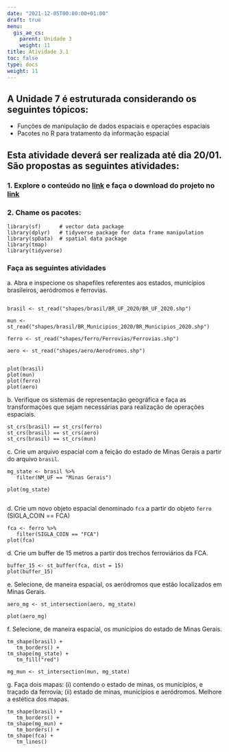 ```yaml
---
date: "2021-12-05T00:00:00+01:00"
draft: true
menu:
  gis_ae_cs:
    parent: Unidade 3
    weight: 11
title: Atividade 3.1
toc: false
type: docs
weight: 11
---
```


## A **Unidade 7** é estruturada considerando os seguintes tópicos:

- Funções de manipulação de dados espaciais e operações espaciais
- Pacotes no R para tratamento da informação espacial


## Esta atividade deverá ser realizada até dia **20/01**. São propostas as seguintes atividades:

### 1. Explore o conteúdo no [link](https://www.places.education/cursos/spatial/operacoes-espaciais/) e faça o download do projeto no [link](https://cefetmgbr-my.sharepoint.com/:u:/g/personal/renataoliveira_cefetmg_br/EaVImhYLPpdPlsVyrbuWvP4Bx1KtolDq_Jv5KZE2DYixoA?e=B2imaS)

### 2. Chame os pacotes:

```{r}
library(sf)      # vector data package
library(dplyr)   # tidyverse package for data frame manipulation
library(spData)  # spatial data package
library(tmap)
library(tidyverse)
```

### Faça as seguintes atividades

a. Abra e inspecione os shapefiles referentes aos estados, municípios brasileiros, aeródromos e ferrovias. 

```{r}

brasil <- st_read("shapes/brasil/BR_UF_2020/BR_UF_2020.shp")

mun <- st_read("shapes/brasil/BR_Municipios_2020/BR_Municipios_2020.shp")

ferro <- st_read("shapes/ferro/Ferrovias/Ferrovias.shp")

aero <- st_read("shapes/aero/Aerodromos.shp")


plot(brasil)
plot(mun)
plot(ferro)
plot(aero)

```


b. Verifique os sistemas de representação geográfica e faça as transformações que sejam necessárias para realização de operações espaciais. 

```{r}
st_crs(brasil) == st_crs(ferro)
st_crs(brasil) == st_crs(aero) 
st_crs(brasil) == st_crs(mun)

```


c. Crie um arquivo espacial com a feição do estado de Minas Gerais a partir do arquivo `brasil`.

```{r}
mg_state <- brasil %>% 
   filter(NM_UF == "Minas Gerais")

plot(mg_state)
   
```
d. Crie um novo objeto espacial denominado `fca` a partir do objeto `ferro` (SIGLA_COIN == FCA)

```{r}
fca <- ferro %>% 
   filter(SIGLA_COIN == "FCA")
plot(fca)
```

d. Crie um buffer de 15 metros a partir dos trechos ferroviários da FCA.

```{r}
buffer_15 <- st_buffer(fca, dist = 15)
plot(buffer_15)
```

e. Selecione, de maneira espacial, os aeródromos que estão localizados em Minas Gerais. 

```{r}
aero_mg <- st_intersection(aero, mg_state)

plot(aero_mg)
```


f. Selecione, de maneira espacial, os municípios do estado de Minas Gerais.

```{r}
tm_shape(brasil) +
   tm_borders() +
tm_shape(mg_state) +
   tm_fill("red")

mg_mun <- st_intersection(mun, mg_state)

```

g. Faça dois mapas: (i) contendo o estado de minas, os municípios, e traçado da ferrovia; (ii) estado de minas, municípios e aeródromos. Melhore a estética dos mapas. 

```{r}
tm_shape(brasil) +
   tm_borders() +
tm_shape(mg_mun) +
   tm_borders() +
tm_shape(fca) +
   tm_lines()
```

